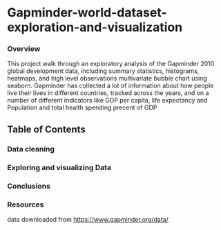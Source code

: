 # Gapminder-world-dataset-exploration-and-visualization
### Overview
This project walk through an exploratory analysis of the Gapminder 2010 global development data, including summary statistics, histograms, heatmaps, and high level observations multivariate bubble chart using seaborn.
Gapminder has collected a lot of information about how people live their lives in different countries, tracked across the years, and on a number of different indicators like GDP per capita, life expectancy and Population and total health spending precent of GDP 

## Table of Contents
### Data cleaning
### Exploring and visualizing Data
### Conclusions

### Resources
data downloaded from https://www.gapminder.org/data/


